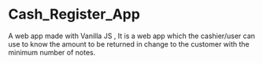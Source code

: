 # Cash_Register_App
 A web app made with Vanilla JS , It is a web app which the cashier/user can use to know the amount to be returned in change to the customer with the minimum number of notes.
